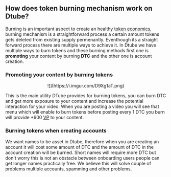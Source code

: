 ## How does token burning mechanism work on Dtube?

Burning is an important aspect to create an healthy  [token economics](wiki/docs/token-economics), burning mechanism is a straightforward process a certain amount tokens gets deleted from existing supply permenantly. Eventhough its a straight forward process there are multiple ways to achieve it. In Dtube we have multiple ways to burn tokens and these burning methods first one is **promoting** your content by burning **DTC** and the other one is account creation.

### Promoting your content by burning tokens
<center>![](https://i.imgur.com/D9Xg1aT.png)</center>

This is the main utility DTube provides for burning tokens, you can burn DTC and get more exposure to your content and increase the potential interaction for your video. When you are posting a video you will see that menu which will enable to burn tokens before posting every 1 DTC you burn will provide +600 [VP](wiki/docs/voting-power) to your content.

### Burning tokens when creating accounts
We want names to be asset in Dtube, therefore when you are creating an account it will cost some amount of DTC and the amount of DTC in the account creation will be burned. Short names will require more DTC but don't worry this is not an obstacle between onboarding users people can get longer names practically free. We believe this will solve  couple of problems multiple accounts, spamming and other problems.
